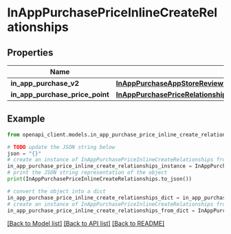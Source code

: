 # InAppPurchasePriceInlineCreateRelationships


## Properties

Name | Type | Description | Notes
------------ | ------------- | ------------- | -------------
**in_app_purchase_v2** | [**InAppPurchaseAppStoreReviewScreenshotRelationshipsInAppPurchaseV2**](InAppPurchaseAppStoreReviewScreenshotRelationshipsInAppPurchaseV2.md) |  | [optional] 
**in_app_purchase_price_point** | [**InAppPurchasePriceRelationshipsInAppPurchasePricePoint**](InAppPurchasePriceRelationshipsInAppPurchasePricePoint.md) |  | [optional] 

## Example

```python
from openapi_client.models.in_app_purchase_price_inline_create_relationships import InAppPurchasePriceInlineCreateRelationships

# TODO update the JSON string below
json = "{}"
# create an instance of InAppPurchasePriceInlineCreateRelationships from a JSON string
in_app_purchase_price_inline_create_relationships_instance = InAppPurchasePriceInlineCreateRelationships.from_json(json)
# print the JSON string representation of the object
print(InAppPurchasePriceInlineCreateRelationships.to_json())

# convert the object into a dict
in_app_purchase_price_inline_create_relationships_dict = in_app_purchase_price_inline_create_relationships_instance.to_dict()
# create an instance of InAppPurchasePriceInlineCreateRelationships from a dict
in_app_purchase_price_inline_create_relationships_from_dict = InAppPurchasePriceInlineCreateRelationships.from_dict(in_app_purchase_price_inline_create_relationships_dict)
```
[[Back to Model list]](../README.md#documentation-for-models) [[Back to API list]](../README.md#documentation-for-api-endpoints) [[Back to README]](../README.md)


